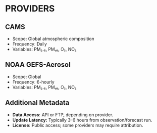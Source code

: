 # PROVIDERS

## CAMS
- Scope: Global atmospheric composition
- Frequency: Daily
- Variables: PM₂.₅, PM₁₀, O₃, NO₂


## NOAA GEFS-Aerosol
- Scope: Global
- Frequency: 6-hourly
- Variables: PM₂.₅, PM₁₀, O₃, NO₂


## Additional Metadata
- **Data Access:** API or FTP, depending on provider.
- **Update Latency:** Typically 3–6 hours from observation/forecast run.
- **License:** Public access; some providers may require attribution.
